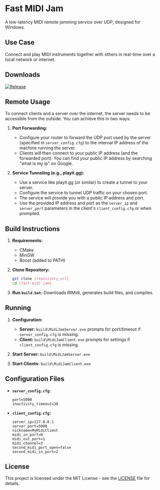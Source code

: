 # Fast MIDI Jam

A low-latency MIDI remote jamming service over UDP, designed for Windows.

## Use Case

Connect and play MIDI instruments together with others in real-time over a local network or internet.

## Downloads

[![Release](https://img.shields.io/github/release/[YOUR_GITHUB_USERNAME]/[YOUR_REPO_NAME].svg?style=flat-square)](https://github.com/[YOUR_GITHUB_USERNAME]/[YOUR_REPO_NAME]/releases)

## Remote Usage

To connect clients and a server over the internet, the server needs to be accessible from the outside. You can achieve this in two ways:

1.  **Port Forwarding:**
    *   Configure your router to forward the UDP port used by the server (specified in `server_config.cfg`) to the internal IP address of the machine running the server.
    *   Clients will then connect to your public IP address (and the forwarded port). You can find your public IP address by searching "what is my ip" on Google.

2.  **Service Tunneling (e.g., playit.gg):**
    *   Use a service like playit.gg (or similar) to create a tunnel to your server.
    *   Configure the service to tunnel UDP traffic on your chosen port.
    *   The service will provide you with a public IP address and port.
    *   Use the provided IP address and port as the `server_ip` and `server_port` parameters in the client's `client_config.cfg` or when prompted.

## Build Instructions

1.  **Requirements:**
    *   CMake
    *   MinGW
    *   Boost (added to PATH)

2.  **Clone Repository:**
    ```bash
    git clone [repository_url]
    cd [fast-midi-jam]
    ```

3.  **Run `build.bat`:** Downloads RtMidi, generates build files, and compiles.

## Running

1.  **Configuration:**
    *   **Server:** `build\MidiJamServer.exe` prompts for port/timeout if `server_config.cfg` is missing.
    *   **Client:** `build\MidiJamClient.exe` prompts for settings if `client_config.cfg` is missing.

2.  **Start Server:** `build\MidiJamServer.exe`

3.  **Start Clients:** `build\MidiJamClient.exe`

## Configuration Files

*   **`server_config.cfg`:**
    ```
    port=5000
    inactivity_timeout=30
    ```

*   **`client_config.cfg`:**
    ```
    server_ip=127.0.0.1
    server_port=5000
    nickname=MyMidiClient
    midi_in_port=0
    midi_out_port=1
    midi_channel=3
    second_midi_port_open=false
    second_midi_in_port=2
    ```

## License

This project is licensed under the MIT License - see the [LICENSE](LICENSE) file for details.
